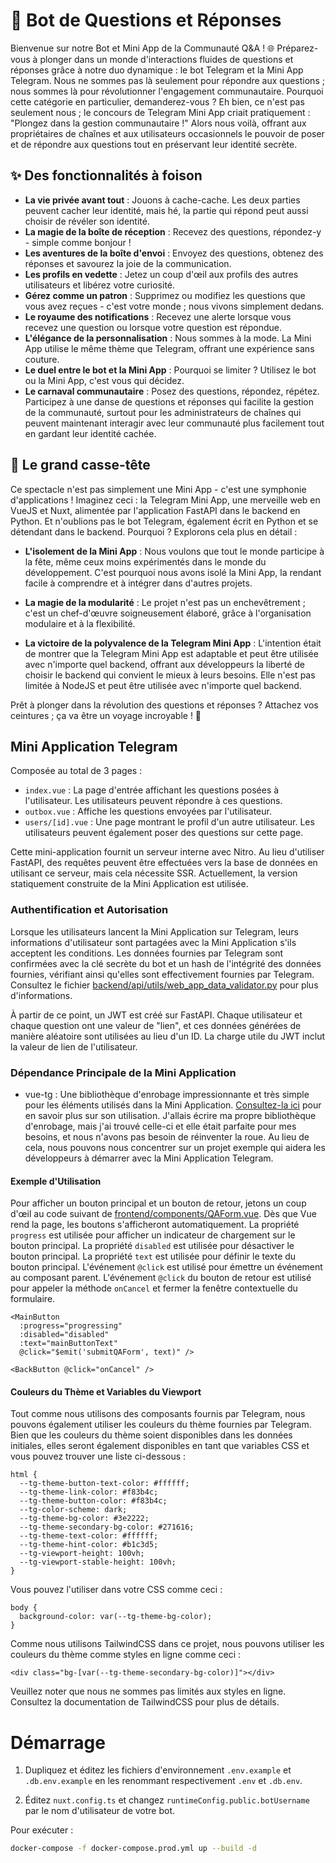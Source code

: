 # 🚀 Bot de Questions et Réponses

Bienvenue sur notre Bot et Mini App de la Communauté Q&A ! 🌐 Préparez-vous à plonger dans un monde d'interactions fluides de questions et réponses grâce à notre duo dynamique : le bot Telegram et la Mini App Telegram. Nous ne sommes pas là seulement pour répondre aux questions ; nous sommes là pour révolutionner l'engagement communautaire. Pourquoi cette catégorie en particulier, demanderez-vous ? Eh bien, ce n'est pas seulement nous ; le concours de Telegram Mini App criait pratiquement : "Plongez dans la gestion communautaire !" Alors nous voilà, offrant aux propriétaires de chaînes et aux utilisateurs occasionnels le pouvoir de poser et de répondre aux questions tout en préservant leur identité secrète.

## ✨ Des fonctionnalités à foison

- **La vie privée avant tout** : Jouons à cache-cache. Les deux parties peuvent cacher leur identité, mais hé, la partie qui répond peut aussi choisir de révéler son identité.
- **La magie de la boîte de réception** : Recevez des questions, répondez-y - simple comme bonjour !
- **Les aventures de la boîte d'envoi** : Envoyez des questions, obtenez des réponses et savourez la joie de la communication.
- **Les profils en vedette** : Jetez un coup d'œil aux profils des autres utilisateurs et libérez votre curiosité.
- **Gérez comme un patron** : Supprimez ou modifiez les questions que vous avez reçues - c'est votre monde ; nous vivons simplement dedans.
- **Le royaume des notifications** : Recevez une alerte lorsque vous recevez une question ou lorsque votre question est répondue.
- **L'élégance de la personnalisation** : Nous sommes à la mode. La Mini App utilise le même thème que Telegram, offrant une expérience sans couture.
- **Le duel entre le bot et la Mini App** : Pourquoi se limiter ? Utilisez le bot ou la Mini App, c'est vous qui décidez.
- **Le carnaval communautaire** : Posez des questions, répondez, répétez. Participez à une danse de questions et réponses qui facilite la gestion de la communauté, surtout pour les administrateurs de chaînes qui peuvent maintenant interagir avec leur communauté plus facilement tout en gardant leur identité cachée.

## 🧩 Le grand casse-tête

Ce spectacle n'est pas simplement une Mini App - c'est une symphonie d'applications ! Imaginez ceci : la Telegram Mini App, une merveille web en VueJS et Nuxt, alimentée par l'application FastAPI dans le backend en Python. Et n'oublions pas le bot Telegram, également écrit en Python et se détendant dans le backend. Pourquoi ? Explorons cela plus en détail :

- **L'isolement de la Mini App** : Nous voulons que tout le monde participe à la fête, même ceux moins expérimentés dans le monde du développement. C'est pourquoi nous avons isolé la Mini App, la rendant facile à comprendre et à intégrer dans d'autres projets.
  
- **La magie de la modularité** : Le projet n'est pas un enchevêtrement ; c'est un chef-d'œuvre soigneusement élaboré, grâce à l'organisation modulaire et à la flexibilité.

- **La victoire de la polyvalence de la Telegram Mini App** : L'intention était de montrer que la Telegram Mini App est adaptable et peut être utilisée avec n'importe quel backend, offrant aux développeurs la liberté de choisir le backend qui convient le mieux à leurs besoins. Elle n'est pas limitée à NodeJS et peut être utilisée avec n'importe quel backend.

Prêt à plonger dans la révolution des questions et réponses ? Attachez vos ceintures ; ça va être un voyage incroyable ! 🎉

## Mini Application Telegram

Composée au total de 3 pages :

- `index.vue` : La page d'entrée affichant les questions posées à l'utilisateur. Les utilisateurs peuvent répondre à ces questions.
- `outbox.vue` : Affiche les questions envoyées par l'utilisateur.
- `users/[id].vue` : Une page montrant le profil d'un autre utilisateur. Les utilisateurs peuvent également poser des questions sur cette page.

Cette mini-application fournit un serveur interne avec Nitro. Au lieu d'utiliser FastAPI, des requêtes peuvent être effectuées vers la base de données en utilisant ce serveur, mais cela nécessite SSR. Actuellement, la version statiquement construite de la Mini Application est utilisée.

### Authentification et Autorisation

Lorsque les utilisateurs lancent la Mini Application sur Telegram, leurs informations d'utilisateur sont partagées avec la Mini Application s'ils acceptent les conditions. Les données fournies par Telegram sont confirmées avec la clé secrète du bot et un hash de l'intégrité des données fournies, vérifiant ainsi qu'elles sont effectivement fournies par Telegram. Consultez le fichier [backend/api/utils/web_app_data_validator.py](backend/api/utils/web_app_data_validator.py) pour plus d'informations.

À partir de ce point, un JWT est créé sur FastAPI. Chaque utilisateur et chaque question ont une valeur de "lien", et ces données générées de manière aléatoire sont utilisées au lieu d'un ID. La charge utile du JWT inclut la valeur de lien de l'utilisateur.

### Dépendance Principale de la Mini Application
- vue-tg : Une bibliothèque d'enrobage impressionnante et très simple pour les éléments utilisés dans la Mini Application. [Consultez-la ici](https://www.npmjs.com/package/vue-tg) pour en savoir plus sur son utilisation. J'allais écrire ma propre bibliothèque d'enrobage, mais j'ai trouvé celle-ci et elle était parfaite pour mes besoins, et nous n'avons pas besoin de réinventer la roue. Au lieu de cela, nous pouvons nous concentrer sur un projet exemple qui aidera les développeurs à démarrer avec la Mini Application Telegram.

#### Exemple d'Utilisation
Pour afficher un bouton principal et un bouton de retour, jetons un coup d'œil au code suivant de [frontend/components/QAForm.vue](frontend/components/QAForm.vue). Dès que Vue rend la page, les boutons s'afficheront automatiquement. La propriété `progress` est utilisée pour afficher un indicateur de chargement sur le bouton principal. La propriété `disabled` est utilisée pour désactiver le bouton principal. La propriété `text` est utilisée pour définir le texte du bouton principal. L'événement `@click` est utilisé pour émettre un événement au composant parent. L'événement `@click` du bouton de retour est utilisé pour appeler la méthode `onCancel` et fermer la fenêtre contextuelle du formulaire.

```
<MainButton 
  :progress="progressing"
  :disabled="disabled"
  :text="mainButtonText"
  @click="$emit('submitQAForm', text)" />

<BackButton @click="onCancel" />
```

#### Couleurs du Thème et Variables du Viewport

Tout comme nous utilisons des composants fournis par Telegram, nous pouvons également utiliser les couleurs du thème fournies par Telegram. Bien que les couleurs du thème soient disponibles dans les données initiales, elles seront également disponibles en tant que variables CSS et vous pouvez trouver une liste ci-dessous :

```
html {
  --tg-theme-button-text-color: #ffffff;
  --tg-theme-link-color: #f83b4c;
  --tg-theme-button-color: #f83b4c;
  --tg-color-scheme: dark;
  --tg-theme-bg-color: #3e2222;
  --tg-theme-secondary-bg-color: #271616;
  --tg-theme-text-color: #ffffff;
  --tg-theme-hint-color: #b1c3d5;
  --tg-viewport-height: 100vh;
  --tg-viewport-stable-height: 100vh;
}
```


Vous pouvez l'utiliser dans votre CSS comme ceci :

```
body {
  background-color: var(--tg-theme-bg-color);
}
```

Comme nous utilisons TailwindCSS dans ce projet, nous pouvons utiliser les couleurs du thème comme styles en ligne comme ceci :

```
<div class="bg-[var(--tg-theme-secondary-bg-color)]"></div>
```

Veuillez noter que nous ne sommes pas limités aux styles en ligne. Consultez la documentation de TailwindCSS pour plus de détails.

# Démarrage

1. Dupliquez et éditez les fichiers d'environnement `.env.example` et `.db.env.example` en les renommant respectivement `.env` et `.db.env`.

2. Éditez `nuxt.config.ts` et changez `runtimeConfig.public.botUsername` par le nom d'utilisateur de votre bot.

Pour exécuter :

```bash
docker-compose -f docker-compose.prod.yml up --build -d
```
